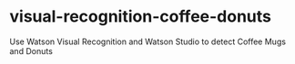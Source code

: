 # visual-recognition-coffee-donuts
Use Watson Visual Recognition and Watson Studio to detect Coffee Mugs and Donuts
